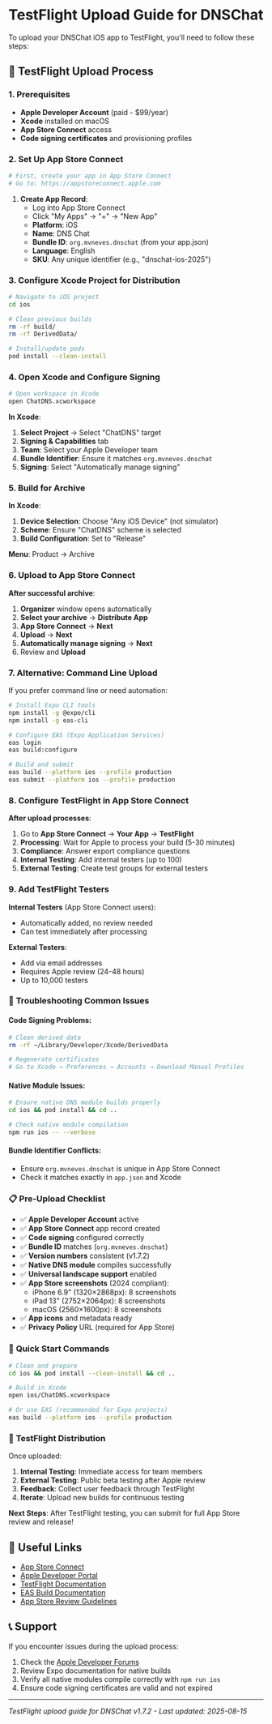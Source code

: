 # TestFlight Upload Guide for DNSChat

To upload your DNSChat iOS app to TestFlight, you'll need to follow these steps:

## 📱 TestFlight Upload Process

### 1. **Prerequisites**
- **Apple Developer Account** (paid - $99/year)
- **Xcode** installed on macOS
- **App Store Connect** access
- **Code signing certificates** and provisioning profiles

### 2. **Set Up App Store Connect**

```bash
# First, create your app in App Store Connect
# Go to: https://appstoreconnect.apple.com
```

1. **Create App Record**:
   - Log into App Store Connect
   - Click "My Apps" → "+" → "New App"
   - **Platform**: iOS
   - **Name**: DNS Chat
   - **Bundle ID**: `org.mvneves.dnschat` (from your app.json)
   - **Language**: English
   - **SKU**: Any unique identifier (e.g., "dnschat-ios-2025")

### 3. **Configure Xcode Project for Distribution**

```bash
# Navigate to iOS project
cd ios

# Clean previous builds
rm -rf build/
rm -rf DerivedData/

# Install/update pods
pod install --clean-install
```

### 4. **Open Xcode and Configure Signing**

```bash
# Open workspace in Xcode
open ChatDNS.xcworkspace
```

**In Xcode**:
1. **Select Project** → Select "ChatDNS" target
2. **Signing & Capabilities** tab
3. **Team**: Select your Apple Developer team
4. **Bundle Identifier**: Ensure it matches `org.mvneves.dnschat`
5. **Signing**: Select "Automatically manage signing"

### 5. **Build for Archive**

**In Xcode**:
1. **Device Selection**: Choose "Any iOS Device" (not simulator)
2. **Scheme**: Ensure "ChatDNS" scheme is selected
3. **Build Configuration**: Set to "Release"

**Menu**: Product → Archive

### 6. **Upload to App Store Connect**

**After successful archive**:
1. **Organizer** window opens automatically
2. **Select your archive** → **Distribute App**
3. **App Store Connect** → **Next**
4. **Upload** → **Next**
5. **Automatically manage signing** → **Next**
6. Review and **Upload**

### 7. **Alternative: Command Line Upload**

If you prefer command line or need automation:

```bash
# Install Expo CLI tools
npm install -g @expo/cli
npm install -g eas-cli

# Configure EAS (Expo Application Services)
eas login
eas build:configure

# Build and submit
eas build --platform ios --profile production
eas submit --platform ios --profile production
```

### 8. **Configure TestFlight in App Store Connect**

**After upload processes**:
1. Go to **App Store Connect** → **Your App** → **TestFlight**
2. **Processing**: Wait for Apple to process your build (5-30 minutes)
3. **Compliance**: Answer export compliance questions
4. **Internal Testing**: Add internal testers (up to 100)
5. **External Testing**: Create test groups for external testers

### 9. **Add TestFlight Testers**

**Internal Testers** (App Store Connect users):
- Automatically added, no review needed
- Can test immediately after processing

**External Testers**:
- Add via email addresses
- Requires Apple review (24-48 hours)
- Up to 10,000 testers

### 🔧 **Troubleshooting Common Issues**

#### Code Signing Problems:
```bash
# Clean derived data
rm -rf ~/Library/Developer/Xcode/DerivedData

# Regenerate certificates
# Go to Xcode → Preferences → Accounts → Download Manual Profiles
```

#### Native Module Issues:
```bash
# Ensure native DNS module builds properly
cd ios && pod install && cd ..

# Check native module compilation
npm run ios -- --verbose
```

#### Bundle Identifier Conflicts:
- Ensure `org.mvneves.dnschat` is unique in App Store Connect
- Check it matches exactly in `app.json` and Xcode

### 📋 **Pre-Upload Checklist**

- ✅ **Apple Developer Account** active
- ✅ **App Store Connect** app record created
- ✅ **Code signing** configured correctly
- ✅ **Bundle ID** matches (`org.mvneves.dnschat`)
- ✅ **Version numbers** consistent (v1.7.2)
- ✅ **Native DNS module** compiles successfully
- ✅ **Universal landscape support** enabled
- ✅ **App Store screenshots** (2024 compliant):
  - iPhone 6.9" (1320×2868px): 8 screenshots
  - iPad 13" (2752×2064px): 8 screenshots  
  - macOS (2560×1600px): 8 screenshots
- ✅ **App icons** and metadata ready
- ✅ **Privacy Policy** URL (required for App Store)

### 🚀 **Quick Start Commands**

```bash
# Clean and prepare
cd ios && pod install --clean-install && cd ..

# Build in Xcode
open ios/ChatDNS.xcworkspace

# Or use EAS (recommended for Expo projects)
eas build --platform ios --profile production
```

### 📱 **TestFlight Distribution**

Once uploaded:
1. **Internal Testing**: Immediate access for team members
2. **External Testing**: Public beta testing after Apple review
3. **Feedback**: Collect user feedback through TestFlight
4. **Iterate**: Upload new builds for continuous testing

**Next Steps**: After TestFlight testing, you can submit for full App Store review and release!

## 🔗 **Useful Links**

- [App Store Connect](https://appstoreconnect.apple.com)
- [Apple Developer Portal](https://developer.apple.com)
- [TestFlight Documentation](https://developer.apple.com/testflight/)
- [EAS Build Documentation](https://docs.expo.dev/build/introduction/)
- [App Store Review Guidelines](https://developer.apple.com/app-store/review/guidelines/)

## 📞 **Support**

If you encounter issues during the upload process:
1. Check the [Apple Developer Forums](https://developer.apple.com/forums/)
2. Review Expo documentation for native builds
3. Verify all native modules compile correctly with `npm run ios`
4. Ensure code signing certificates are valid and not expired

---

*TestFlight upload guide for DNSChat v1.7.2 - Last updated: 2025-08-15*